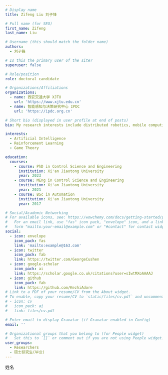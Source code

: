 ```yaml
---
# Display name
title: Zifeng Liu 刘子锋

# Full name (for SEO)
first_name: Zifeng
last_name: Liu

# Username (this should match the folder name)
authors:
  - 刘子锋

# Is this the primary user of the site?
superuser: false

# Role/position
role: doctoral candidate

# Organizations/Affiliations
organizations:
  - name: 西安交通大学 XJTU
    url: 'https://www.xjtu.edu.cn'
  - name: 智能感知与决策研究中心 IPDC
    url: 'https://ipdc.org.cn'

# Short bio (displayed in user profile at end of posts)
bio: My research interests include distributed robotics, mobile computing and programmable matter.

interests:
  - Artificial Intelligence
  - Reinforcement Learning
  - Game Theory

education:
  courses:
    - course: PhD in Control Science and Engineering
      institution: Xi'an Jiaotong University
      year: 2023
    - course: MEng in Control Science and Engineering
      institution: Xi'an Jiaotong University
      year: 2021
    - course: BSc in Automation
      institution: Xi'an Jiaotong University
      year: 2017

# Social/Academic Networking
# For available icons, see: https://wowchemy.com/docs/getting-started/page-builder/#icons
#   For an email link, use "fas" icon pack, "envelope" icon, and a link in the
#   form "mailto:your-email@example.com" or "#contact" for contact widget.
social:
  - icon: envelope
    icon_pack: fas
    link: 'mailto:example@163.com'
  - icon: twitter
    icon_pack: fab
    link: https://twitter.com/GeorgeCushen
  - icon: google-scholar
    icon_pack: ai
    link: https://scholar.google.co.uk/citations?user=sIwtMXoAAAAJ
  - icon: github
    icon_pack: fab
    link: https://github.com/KezhiAdore
# Link to a PDF of your resume/CV from the About widget.
# To enable, copy your resume/CV to `static/files/cv.pdf` and uncomment the lines below.
# - icon: cv
#   icon_pack: ai
#   link: files/cv.pdf

# Enter email to display Gravatar (if Gravatar enabled in Config)
email: ''

# Organizational groups that you belong to (for People widget)
#   Set this to `[]` or comment out if you are not using People widget.
user_groups:
  - Researchers
  - 硕士研究生(毕业)
---
```


姓名
